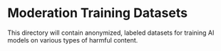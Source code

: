 # Moderation Training Datasets
This directory will contain anonymized, labeled datasets for training AI models on various types of harmful content.
